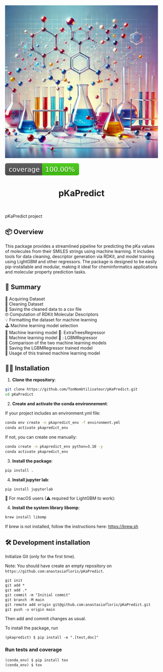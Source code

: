 ![Project Logo](assets/banner.png)

![Coverage Status](assets/coverage-badge.svg)

<h1 align="center">
pKaPredict
</h1>

<br>


pKaPredict project

## 📦 Overview
This package provides a streamlined pipeline for predicting the pKa values of molecules from their SMILES strings using machine learning. It includes tools for data cleaning, descriptor generation via RDKit, and model training using LightGBM and other regressors. The package is designed to be easily pip-installable and modular, making it ideal for cheminformatics applications and molecular property prediction tasks. 

## 🎀 Summary
🤯 Acquiring Dataset <br>
🧹 Cleaning Dataset <br>
🛟 Saving the cleaned data to a csv file <br>
🤓 Computation of RDKit Molecular Descriptors <br>
💡 Formatting the dataset for machine learning <br>
🕹️ Machine learning model selection <br>
🌲 Machine learning model 🥇: ExtraTreesRegressor <br>
🤖 Machine learning model 🥈 : LGBMRegressor <br>
🧐 Comparison of the two machine learning models <br>
🧅 Saving the LGBMRegressor trained model <br>
🩷 Usage of this trained machine learning model

## 👩‍💻 Installation

1. **Clone the repository**:

```bash
git clone https://github.com/TonNomUtilisateur/pKaPredict.git
cd pKaPredict
```
2. **Create and activate the conda environnement**:


If your project includes an environment.yml file:
```bash 
conda env create -n pkapredict_env -f environment.yml
conda activate pkapredict_env
```
If not, you can create one manually:
```bash
conda create -n pkapredict_env python=3.10 -y
conda activate pkapredict_env
```
3. **Install the package**:
```bash 
pip install .
```

4. **Install jupyter lab**:
```bash
pip install jupyterlab
```

🍏 For macOS users (⚠ required for LightGBM to work):

4. **Install the system library libomp**:
```bash
brew install libomp
```
If brew is not installed, follow the instructions here: https://brew.sh




## 🛠️ Development installation

Initialize Git (only for the first time). 

Note: You should have create an empty repository on `https://github.com:anastasiafloris/pKaPredict`.

```
git init
git add * 
git add .*
git commit -m "Initial commit" 
git branch -M main
git remote add origin git@github.com:anastasiafloris/pKaPredict.git 
git push -u origin main
```

Then add and commit changes as usual. 

To install the package, run

```
(pkapredict) $ pip install -e ".[test,doc]"
```

### Run tests and coverage

```
(conda_env) $ pip install tox
(conda_env) $ tox
```



